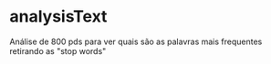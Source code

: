 # analysisText
Análise de 800 pds para ver quais são as palavras mais frequentes retirando as "stop words"
